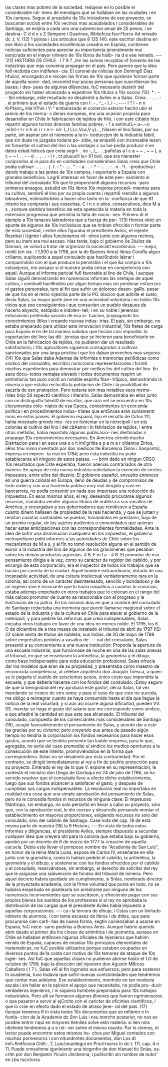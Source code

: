 las clases mas pobres de la sociedad, redujese en lo posible el considerable nd- mero de mendigos que se hallaban en las ciudades i en 10s campos. Segun el propdsito de 10s iniciadores de ese proyecto, se buscarian socios entre 10s vecinos mas acaudalados i considerables de Santiago, se exijiria a cada uno una subvencion anual de 25 pesos, i se destina- C d d o s Z Sempere i Guarinos, Ribliofcca fscn*torcs Ad reinado dc ,t. V, (12) 1 pijinas i Los articulos que 8 135 140. este escritor destina en ese libro a Ins sociedades econ6micas creadns en Espniia, contienen noticias suficientes para apreciar su importancia jeneralmente mui esnjcrada en el mayor nilmero de 10s libros de hislb- ria d e ese reinado. --- ‘212 HISTORIA DE CHILE . I 7 9 7 ,rim las sumas recojidas a1 foniento de las industrias que mas convenia propagar en el pais. Pero parece que la idea fu6 recibida con indiferen- cia. El coronel de niilicias don Doming0 Diaz hfuiioz, encargado d e recojer las firmas de 10s que quisieran formar parte de aquella socie- dad, encontrd inui pocas personas que suscribieran Ins bases; i des- pues de algunas dilijencias, fuC necesario desistir del progecto sin haber alcanzado a espedirse 10s titulos a 10s socios (13). * . - - Sin embargo, este resultado no desalentd a Aviles ni a Salas. Creia . . . . . - . el priniero que el estado de guerra con I-.-.. ^_.-.I..I -..---- I ? l - n n KrPtann₉ nile h?hin i Y-” embarazado el coniercio esterior hecho ubir el precio de Ins merca- s derias europeas, era una ocasion propicia para desarrollar en Chile In fabricacion de tejidos de hilo, i con este c)bjeto hizo repartir algunos tornos dirersas familias pobres, - 1 a estiniul:L~.u~.~o ;nrlnl-r t r n h m i r r n-r- nil- L,I LLc.Vca,V yL.., hilasen el lino:Salas, por su parte, sin aspirar por el niomento a la in- troduccjon de la industria fabril, que sin duda no juzgaba todaria po- sible, se enipeii6 con incansable teson en fonwntar el cultivo del lino o las ventajas c su Iue podia producir e en datos estad listicos que creia segri- . no -,.l,,.. . ;pafio!as a l c a ~ ~ , ~ ~ L u c ~ ~ l . . - - d . . , . : - l r , ct pluuucll lu> 61 boli, que era nienester coniprarlos al in para 4o en cantidades considerahies Salas creia que Chile podia cultivar- .. .. . . ). I .-.”.- ..:.. ” : - a . . - * - : . . . : . n ..^I.. -productiva i dando trabajo a las jentes de 10s campos, i esportarlo a Espaiia con grandes beneficios. Logr6 interesar en favor de este pen- samiento al tribunal del consulado 10s que le proporcion6 algunos recursos -para primeros ensagos, estudid en 10s libros 10s mejores procedi- mientos para su cultivo, sembr6 el lino por su propia cuenta i reparti6 rsemilla a algunos labradores, estimulindolos a hacer otro tanto en la -confianza de que 61 mismo les conipraria i sus cosechas. C i n c o aiios .consecutivos, dice M a s , sostuve siembra beneficio de esta apetecida la materia en toda la estension progresiva que perniitia la falta de nocio- nes. Priinero di el ejeniplo a 10s tenaces labradores que a fuerza de per- ‘(13) Henios vktci un apunte de algunos de 10s inciividuos que se hnbian ofrccido n forniar parte (le esta sociedad, i entre ellos figuraba el presitlente Avilcs, el rejente Reznbal i Ugmte i altos funcionarios nil- otros junto con algunos recinos, pero su inem era mui escaso. hlas tarde, bajo cl gobierno (le 3Iuiioz de Ginman, se volvid a tratar de orgnnizar la socieclatl econSmica. --- mejor, reniiti (en via . I 1,500 a la 1798, por la de Buenos hires) libras CoruRa algun criiiamo, suplicando a aquel consulado que haci6ndolo labrar i comparindolo con el que produce la peninstila i el que &#x26;a compra a 10s estranjeros, me avisase si el nuestro podia entrar en competencia con aquel. Aunque el informe pericial fu6 favorable al lino de Chile, i aunque Salas sigui6 demostrando en numerosos informes las ventajas de aquel cultivo, i continu6 haci6ndolo por algun tieinpo mas sin perdonar esfuerzos ni gastos personales, turo al fin que sufrir un doloroso desen- gaRo. pesar de que hai en el reino vijesinia parte de la PO. blacion que adniite el suelo, decia Salas, su mayor parte jime en una ociosidad voluntaria i en todos 10s vicios que son consiguientes i que consunien un pueblo despues de hacerlo abyecto, estdpido e indolen- tell; i en su noble i jeneroso entusiasnio pretendia sacarlo de esa si- tuacion, propagando los conocimientos iltiles i creando nuevas indus- trias. El pais, sin embargo, no estaba preparado para utilizar esta innovacion industrial; 10s fletes de carga para Espaiia ernn de tal manera subidos que hncian casi imposiblc la esportacion del lino; las dili- jencias que se hicieron para beneficiarlo en Chile en la fahricacion de tejidos, no pudieron dar un resultado satisfactorio; i 10s agricultores siguieron consagrndos a cultivos sancionados por una larga prictica i que les daban provechos mas seguros. (14) 10s que Salas daba Ademas de infornies o tnemorias peri6dicas como sindico del consulatlo, escril)ici numcrosns representaciones i form6 niuchos espedientes para demostrar por metlios Ins del cultiro del lino. En esos docu- todos ventajas elevado i todos documentos respirn un pntriotisnio tan puro coni0 un notable espiritu filan- trSpico, demostrando la niiseria a que estaha reclucitla la pohlacion de Chile i la posilditlad de saczrla de esn pnstracion. Pero todavia son mas notables esos memo- rides bnjo SII aspect0 cientilico i literario. Salas demostraba en ellos junto con un distinguitlo talent0 de escritor, que rara vet se encuentra en 10s clocumentos colo- niales de esa Cpoca, conocimientos cn ecor.omia politica i en procedimientos indus- triales que entSnces eran suniamentr mros en estos paises. El gobierno espaiiol, Injo el reinatlo de Cirlos 111, hahia mostrado grnnde inte- res en fonientar en la nietrcipoli i en sits colonias el cultivo del lino i del cbAamo i In fahriacion de tejidos, i entre otras metlidas, habia repartido algunas publicacio- nes destinadas n propagar 10s conocimientos neccsarios. En America circnló mucho Distrtacion para i en esos una s o h imi'griitia a p a m a r chiamos Zirtos, aRos tmu mima inventadn por dos medicos tle Barcelona (Snlvi i Sanponts), impresa en impren- ta real en 1784; pero esta industtia no pudo establecerse ell ninguno de estos paises. --- brim dado en ningun CRSO 10s resultados que Cste esperaba, fueron adenias contrariados de otra manera. En apoyo de esta nueva industria solicitaban la exención de ciertos impuestos, entre ellos del dieznio. El gobierno español, envuelto entonces en una guerra colosal en Europa, lleno de deudas y de compromisos de todo orden y con una hacienda pública muy mal dirigida y casi en bancarrota, no podía consentir en nada que importase una reducción de impuestos. En esos mismos años, el rey, deseando procurarse algunos recursos, mandaba vender algunos títulos de nobleza a sus vasallos de América, y encargaban a sus gobernadores que remitiesen a España cuanto dinero hallasen de propiedad de la real hacienda, y que se junten y remitan cuantas cantidades se puedan, tomándolos en préstamo, bajo de un premio regular, de los sujetos pudientes o comunidades que quieran hacer estas anticipaciones con las correspondientes formalidades. Ante la idea de sufrir una disminución cualquiera en los impuestos, el gobierno metropolitano pidió informes a las autoridades de Chile sobre los mecanismos de M a s, y al fin no tomó resolución alguna en el sentido de eximir a la industria del lino de algunos de los gravámenes que pesaban sobre los demás productos agrícolas. # 6. F m l a - # 6. El promotor de ese pensamiento dirigía a la vez, como su carácter de regidor del cabildo, y por encargo de esta corporación, era el inspector de todos los trabajos que se hacían por cuenta de la ciudad. Aquel hombre extraordinario, dotado de una incansable actividad, de una cultura intelectual verdaderamente rara en la colonia, así como de un carácter desinteresado, sencillo y bondadoso y de un ingenio vivo e insinuante que lo hacía simpático a cuantos lo conocían, estaba además empeñado en otros trabajos que lo colocan en el rango del más celoso promotor de cuanto se relacionaba con el progreso y la ilustración de su patria. En los mismos días en que a nombre del consulado de Santiago redactaba una memoria que puede llamarse magistral sobre el estado de la industria y de la cultura en Chile para elevar al gobierno de la metrópoli, y para pedirle las reformas que creía indispensables, Salas iniciaba otros trabajos en favor de una idea no menos noble. El 1795, los K. O de diciembre de a tres meses de instalado el tribunal de abril de 1797 (IS) 22 sobre venta de títulos de nobleza, sus Indias. de 20 de mayo de 1798 sobre empréstitos pedidos a vasallos de --- nal del consulado, Salas presentó a su concerniente a una nueva institución: Proponía la apertura de una escuela industrial, que funcionase de noche en una de las salas anexas al tribunal, en que se enseñasen la aritmética, la geometría y el dibujo, como base indispensable para toda educación profesional. Salas ofrecía dar los modelos que eran de su propiedad, y presentaba como maestro de reconocida competencia, al célebre arquitecto don Joaquín Toesca, a quien se le pagaría el sueldo de seiscientos pesos, único costo que impondría la escuela, y que debería hacerse con los fondos del consulado. ¡Estoy seguro de que la benignidad del rey aprobará este gasto!, decía Salas, tal vez mandando se costee de otro ramo; y para el caso de que esto no suceda, me obligo a reintegrar cuanto se haya consumido hasta el día que llegue la noticia de la real voluntad; y si aún así ocurre alguna dificultad, pueden VV. SS. mandar se haga el gasto del salario que me corresponde como síndico, a que añadiré la cantidad en que este sea alcanzado. El tribunal del consulado, compuesto de los comerciantes más considerables de Santiago (16), acogió favorablemente el pensamiento de Salas, y acordó dar a este las gracias por su civismo; pero creyendo que antes de pasado algún tiempo no tendría la corporación los fondos necesarios para hacer esos gastos, acordó que se tendría presente tan loable empresa, para lo que, agregaba, no sería del caso premedite el síndico los medios oportunos a la consecución de este intento, promoviéndolos en la forma que correspondiera. Salas no se desalentó por esta contrariedad. Por el contrario, se dirigió inmediatamente al rey a fin de pedirle protección para su proyecto. Enterado el rey de lo que V. expone en su representación, le contestó el ministro don Diego de Gardoqui en 24 de julio de 1796, se ha servido resolver que el consulado lleve a efecto dicho establecimiento, luego que sus fondos alcancen a satisfacer el gasto, y después de cumplidas sus cargas indispensables. La resolución real no importaba en realidad otra cosa que una simple aprobación del pensamiento de Salas, pero no le concedía fondos ni recursos de ninguna clase. El impetuoso filántropo, sin embargo, no solo persistió en llevar a cabo su proyecto, sino que, con la aprobación real, le dio cuerpo y desarrollo pensando montar el establecimiento en mayores proporciones, exigiendo recursos no solo del consulado, sino del cabildo de Santiago. Case nota del cap. 18 de esta misma parte de nuestra <footnote>(16) la 9 Histonu,</footnote> --- En vista de todos estos informes y diligencias, el presidente Aviles, siempre dispuesto a secundar cualquier idea que creyera útil para la colonia que estaba bajo su gobierno, aprobó por un decreto de 6 de marzo de 1777 la creación de aquella escuela. Debía esta llevar el pomposo nombre de "Academia de San Luis", en honor de la reina María Luisa, esposa de Carlos IV, enseñarse en ella junto con la gramática, como lo habían pedido el cabildo, la aritmética, la geometría y el dibujo, y sostenerse con los fondos ofrecidos por el cabildo y el consulado, reservándose, sin embargo, el derecho de solicitar del rey que le asignase una subvención de fondos del tribunal de minería. Pero aquel decreto habría quedado sin cumplimiento, si Snlas, nombrado director de la proyectada academia, con la firme voluntad que ponía en todo, no se hubiera empeñado en plantearla sin arredrarse por ninguno de los numerosos inconvenientes que se suscitaron, y ofreciendo pagar con sus propios bienes los sueldos de los profesores si el rey no aprobaba la distribución de las cargas que el presidente Aviles había impuesto a aquellas corporaciones. --- ca i la tercera de dihujo, i Cstas con un liniitado ndmero de alumnos, i con tanta escasez de libros i de dtiles, que para procurarse cien carti- llas de nueva forma, segtin coinenzahan a usarse en Espaiia, fuC nece- sario pedirlas a Buenos Aires. Aunque habrin querido abrir desde el primer dia Ins clnses de aritmttica i de jeometria, aunque en Chile se hallaban ent6nces nlgunos oficiales de injenieros que hahinn venido de Espaiia, capaces de enseiiar 10s principios elementales de matematicas, no fuC posible utilizarlos porque estabon ocupados en diversos puntos de'la costa con motivo de 10s temores de ataque de 10s ingle- ses. Asi fuC que aquellas clases no pudieron abrirse hastn el 1.O de octubre de 1799, bajo la direccion del injeniero don Agustin MBrcos Caballero ( I 7 ). Salas vi6 al fin logrndos sus esfuerzos; pero para sostener In academia, tuvo todavia que sufrir nuevas contrariedades que tendremos que contar mas adelante. Ese establecimiento, montndo en tan modesta escala i sin hallar en la opinion el apoyo que necesitaha, no podia pro- ducir verdaderos injenieros, i ni siquiera hombres prepnrados para 10s trahajos industriales. Pero alli se formaron algunos j6venes que fueron ngriniensores o que pasaron a servir al ejCrcito con el caricter de oficinles cientificos, i que lo cran en efecto dado el estado de atraso jene- ral del pais. (17) tlunque tenemos R In vista todos 10s documentos que se refieren n In funtla- cion de la Academin dc Snn Luis i nsu mnrchn posterior, no nos es posible entrnr nqui en mnyores tletnlles solve estn materia. si lien nins ntlelnnte tendremos q u e rol- ver sohre el mismo nsunto. Par lo clemns, el lector puede encontrnr estos mismos he- chos por Miguel contados con niuchos pornienorcs i con nl)undnntes documentos, don Los dt imf~flmtfcncia ChiIt-, 7, Luis:\munitegui en Prsr/rrsorss In dc t. 111, cap. 4 n 11. Puede cnnsultnne igunlnientc una hiogrnfin de don hlanuel tlc Snlas, es- critn por don Benjamin Yicuiin Jlnckenna, i pulilicntln sin nonibre de nutor' en Lbs rscri/orss